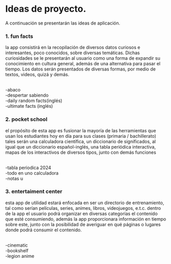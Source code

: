 <h1>Ideas de proyecto.</h1>

A continuación se presentarán las ideas de aplicación.

<h3>1. fun facts</h3>
la app consistirá en la recopilación de diversos datos curiosos e interesantes, poco conocidos, sobre diversas temáticas. Dichas curiosidades se le presentarán al usuario como una forma de expandir su conocimiento en cultura general, además de una alternativa para pasar el tiempo. Los datos serán presentados de diversas formas, por medio de textos, videos, quizá y demás.<br><br>

-abaco<br>
-despertar sabiendo<br>
-daily random facts(inglés)<br>
-ultimate facts (inglés)

<h3>2. pocket school</h3>
el propósito de esta app es fusionar la mayoría de las herramientas que usan los estudiantes hoy en día para sus clases (primaria / bachillerato) tales serán una calculadora científica, un diccionario de significados, al igual que un diccionario español-inglés, una tabla periódica interactiva, mapas de los interactivos de diversos tipos, junto con demás funciones<br><br>

-tabla periodica 2024<br>
-todo en uno calculadora<br>
-notas u

<h3>3. entertaiment center</h3>
esta app de utilidad estará enfocada en ser un directorio de entrenamiento, tal como serían películas, series, animes, libros, videojuegos, e.t.c. dentro de la app el usuario podrá organizar en diversas categorías el contenido que esté consumiendo, además la app proporcionara información en tiempo sobre este, junto con la posibilidad de averiguar en qué páginas o lugares donde podrá consumir el contenido. <br><br>

-cinematic<br>
-bookshelf<br>
-legion anime
